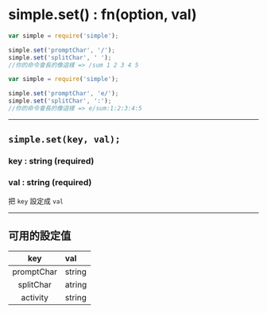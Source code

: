 # simple.set() : fn(option, val) #
```js
var simple = require('simple');

simple.set('promptChar', '/');
simple.set('splitChar', ' ');
//你的命令會長的像這樣 => /sum 1 2 3 4 5
```
```js
var simple = require('simple');

simple.set('promptChar', 'e/');
simple.set('splitChar', ':');
//你的命令會長的像這樣 => e/sum:1:2:3:4:5

```
---
## `simple.set(key, val);` ##
### key : string (required) ###
### val : string (required) ###

把 `key` 設定成 `val`    

---
## 可用的設定值 ##

|   key      |   val      |
|   :----:   |   :----    |
| promptChar | string     |
| splitChar  | atring     |
| activity   | string     |
